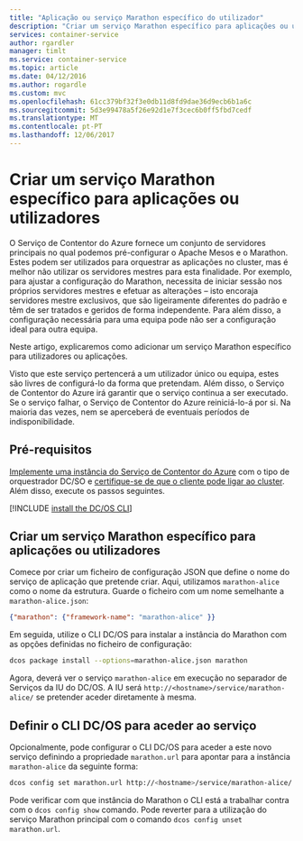 ```yaml
---
title: "Aplicação ou serviço Marathon específico do utilizador"
description: "Criar um serviço Marathon específico para aplicações ou utilizadores"
services: container-service
author: rgardler
manager: timlt
ms.service: container-service
ms.topic: article
ms.date: 04/12/2016
ms.author: rogardle
ms.custom: mvc
ms.openlocfilehash: 61cc379bf32f3e0db11d8fd9dae36d9ecb6b1a6c
ms.sourcegitcommit: 5d3e99478a5f26e92d1e7f3cec6b0ff5fbd7cedf
ms.translationtype: MT
ms.contentlocale: pt-PT
ms.lasthandoff: 12/06/2017
---
```

# <a name="create-an-application-or-user-specific-marathon-service"></a>Criar um serviço Marathon específico para aplicações ou utilizadores

O Serviço de Contentor do Azure fornece um conjunto de servidores principais no qual podemos pré-configurar o Apache Mesos e o Marathon. Estes podem ser utilizados para orquestrar as aplicações no cluster, mas é melhor não utilizar os servidores mestres para esta finalidade. Por exemplo, para ajustar a configuração do Marathon, necessita de iniciar sessão nos próprios servidores mestres e efetuar as alterações – isto encoraja servidores mestre exclusivos, que são ligeiramente diferentes do padrão e têm de ser tratados e geridos de forma independente. Para além disso, a configuração necessária para uma equipa pode não ser a configuração ideal para outra equipa.

Neste artigo, explicaremos como adicionar um serviço Marathon específico para utilizadores ou aplicações.

Visto que este serviço pertencerá a um utilizador único ou equipa, estes são livres de configurá-lo da forma que pretendam. Além disso, o Serviço de Contentor do Azure irá garantir que o serviço continua a ser executado. Se o serviço falhar, o Serviço de Contentor do Azure reiniciá-lo-á por si. Na maioria das vezes, nem se aperceberá de eventuais períodos de indisponibilidade.

## <a name="prerequisites"></a>Pré-requisitos
[Implemente uma instância do Serviço de Contentor do Azure](container-service-deployment.md) com o tipo de orquestrador DC/SO e [certifique-se de que o cliente pode ligar ao cluster](../container-service-connect.md). Além disso, execute os passos seguintes.

[!INCLUDE [install the DC/OS CLI](../../../includes/container-service-install-dcos-cli-include.md)]

## <a name="create-an-application-or-user-specific-marathon-service"></a>Criar um serviço Marathon específico para aplicações ou utilizadores
Comece por criar um ficheiro de configuração JSON que define o nome do serviço de aplicação que pretende criar. Aqui, utilizamos `marathon-alice` como o nome da estrutura. Guarde o ficheiro com um nome semelhante a `marathon-alice.json`:

```json
{"marathon": {"framework-name": "marathon-alice" }}
```

Em seguida, utilize o CLI DC/OS para instalar a instância do Marathon com as opções definidas no ficheiro de configuração:

```bash
dcos package install --options=marathon-alice.json marathon
```

Agora, deverá ver o serviço `marathon-alice` em execução no separador de Serviços da IU do DC/OS. A IU será `http://<hostname>/service/marathon-alice/` se pretender aceder diretamente à mesma.

## <a name="set-the-dcos-cli-to-access-the-service"></a>Definir o CLI DC/OS para aceder ao serviço
Opcionalmente, pode configurar o CLI DC/OS para aceder a este novo serviço definindo a propriedade `marathon.url` para apontar para a instância `marathon-alice` da seguinte forma:

```bash
dcos config set marathon.url http://<hostname>/service/marathon-alice/
```

Pode verificar com que instância do Marathon o CLI está a trabalhar contra com o `dcos config show` comando. Pode reverter para a utilização do serviço Marathon principal com o comando `dcos config unset marathon.url`.

